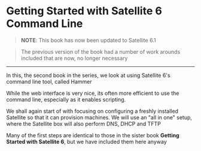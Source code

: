 # Getting Started with Satellite 6 Command Line
>**NOTE**:
This book has now been updated to Satellite 6.1

>The previous version of the book had a number of work arounds included that are now, no longer necessary

----
In this, the second book in the series, we look at using Satellite 6's command line tool, called Hammer

While the web interface is very nice, its often more efficient to use the command line, especially as it enables scripting.

We shall again start of with focusing on configuring a freshly installed Satellite so that it can provision machines. We will use an "all in one" setup, where the Satellite box will also perform DNS, DHCP and TFTP

Many of the first steps are identical to those in the sister book **Getting Started with Satellite 6**, but we have included them here anyway
